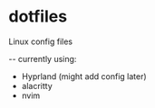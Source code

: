 # dotfiles
Linux config files

-- currently using:

 - Hyprland (might add config later)
 - alacritty
 - nvim

